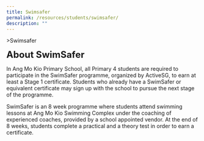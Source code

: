 ```yaml
---
title: Swimsafer
permalink: /resources/students/swimsafer/
description: ""
---
```

&gt;Swimsafer

**<font size="5">About SwimSafer</font>**

In Ang Mo Kio Primary School, all Primary 4 students are required to participate in the SwimSafer programme, organized by ActiveSG, to earn at least a Stage 1 certificate. Students who already have a SwimSafer or equivalent certificate may sign up with the school to pursue the next stage of the programme.&nbsp;

  

SwimSafer is an 8 week programme where students attend swimming lessons at Ang Mo Kio Swimming Complex under the coaching of experienced coaches, provided by a school appointed vendor. At the end of 8 weeks, students complete a practical and a theory test in order to earn a certificate.